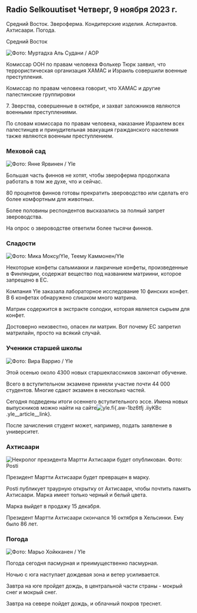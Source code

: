 ## Radio Selkouutiset Четверг, 9 ноября 2023 г.

Средний Восток. Звероферма. Кондитерские изделия. Аспирантов. Ахтисаари. Погода.

Средний Восток

![ Фото: Муртадха Аль Судани / AOP](https://images.cdn.yle.fi/image/upload/c_crop,h_3078,w_5472,x_0,y_570/ar_1.7777777777777777,c_fill,g_faces,h_675,w_1200/dpr_1.0/q_auto:eco/f_auto/fl_lossy/v1699096585/39-11958306546279b91a3b)

Комиссар ООН по правам человека Фолькер Тюрк заявил, что террористическая организация ХАМАС и Израиль совершили военные преступления.

Комиссар по правам человека говорит, что ХАМАС и другие палестинские группировки

7\. Зверства, совершенные в октябре, и захват заложников являются военными преступлениями.

По словам комиссара по правам человека, наказание Израилем всех палестинцев и принудительная эвакуация гражданского населения также являются военным преступлением.

### Меховой сад

![ Фото: Янне Ярвинен / Yle](https://images.cdn.yle.fi/image/upload/c_crop,h_4024,w_7154,x_3,y_757/ar_1.7777777777777777,c_fill,g_faces,h_675,w_1200/dpr_1.0/q_auto:eco/f_auto/fl_lossy/v1696520411/39-1181991651ed3e183fc7)

Большая часть финнов не хотят, чтобы звероферма продолжала работать в том же духе, что и сейчас.

80 процентов финнов готовы прекратить звероводство или сделать его более комфортным для животных.

Более половины респондентов высказались за полный запрет звероводства.

На опрос о звероводстве ответили более тысячи финнов.

### Сладости

![ Фото: Мика Моксу/Yle, Теему Каммонен/Yle](https://images.cdn.yle.fi/image/upload/c_crop,h_1814,w_3217,x_0,y_0/ar_1.7777777777777777,c_fill,g_faces,h_675,w_1200/dpr_1.0/q_auto:eco/f_auto/fl_lossy/v1699517933/39-1197951654c95aa03257)

Некоторые конфеты сальмиакки и лакричные конфеты, произведенные в Финляндии, содержат вещество под названием матриини, которое запрещено в ЕС.

Компания Yle заказала лабораторное исследование 10 финских конфет. В 6 конфетах обнаружено слишком много матрина.

Матрин содержится в экстракте солодки, которая является сырьем для конфет.

Достоверно неизвестно, опасен ли матрин. Вот почему ЕС запретил матрилайн, просто на всякий случай.

### Ученики старшей школы

![ Фото: Вира Варрио / Yle](https://images.cdn.yle.fi/image/upload/c_crop,h_1080,w_1919,x_0,y_0/ar_1.7777777777777777,c_fill,g_faces,h_675,w_1200/dpr_1.0/q_auto:eco/f_auto/fl_lossy/v1699354150/39-11968216549e8120dbd8)

Этой осенью около 4300 новых старшеклассников закончат обучение.

Всего в вступительном экзамене приняли участие почти 44 000 студентов. Многие сдают экзамен в несколько частей.

Сегодня подведены итоги осеннего вступительного эссе. Имена новых выпускников можно найти на сайте![yle.fi](https://yle.fi/a/74-20057938){.aw-1bz6tfj .iiyKBc .yle__article__link}.

После зачисления студент может, например, подать заявление в университет.

### Ахтисаари

![Некролог президента Мартти Ахтисаари будет опубликован. Фото: Posti](https://images.cdn.yle.fi/image/upload/c_crop,h_839,w_1497,x_0,y_0/ar_1.77777777777777777,c_fill,g_faces,h_675,w_1200/dpr_1.0/q_auto:eco/f_auto/fl_lossy/v1699530416/39-1198123654cc6189c3ab)

Президент Мартти Ахтисаари будет превращен в марку.

Posti публикует траурную открытку от Ахтисаари, чтобы почтить память Ахтисаари. Марка имеет только черный и белый цвета.

Марка выйдет в продажу 15 декабря.

Президент Мартти Ахтисаари скончался 16 октября в Хельсинки. Ему было 86 лет.

### Погода

![ Фото: Марьо Хойкканен / Yle](https://images.cdn.yle.fi/image/upload/c_crop,h_1080,w_1919,x_0,y_0/ar_1.7777777777777777,c_fill,g_faces,h_675,w_1200/dpr_1.0/q_auto:eco/f_auto/fl_lossy/v1699507570/39-1197896654c6d10b133e)

Погода сегодня пасмурная и преимущественно пасмурная.

Ночью с юга наступает дождевая зона и ветер усиливается.

Завтра на юге пройдет дождь, в центральной части страны - мокрый снег и мокрый снег.

Завтра на севере пойдет дождь, и облачный покров треснет.